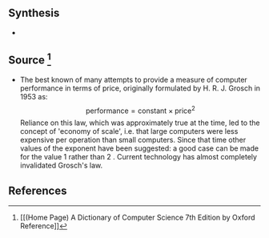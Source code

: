 ## Synthesis
- 
## Source [^1]
- The best known of many attempts to provide a measure of computer performance in terms of price, originally formulated by H. R. J. Grosch in 1953 as:$$\text{performance} = \text{constant} \times \text{price}^{2}$$Reliance on this law, which was approximately true at the time, led to the concept of 'economy of scale', i.e. that large computers were less expensive per operation than small computers. Since that time other values of the exponent have been suggested: a good case can be made for the value 1 rather than 2 . Current technology has almost completely invalidated Grosch's law.
## References

[^1]: [[(Home Page) A Dictionary of Computer Science 7th Edition by Oxford Reference]]